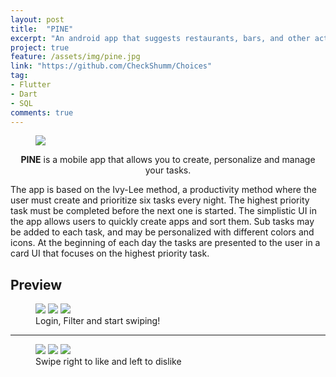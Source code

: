 ```yaml
---
layout: post
title:  "PINE"
excerpt: "An android app that suggests restaurants, bars, and other activities to help you decide what to do!"
project: true
feature: /assets/img/pine.jpg
link: "https://github.com/CheckShumm/Choices"
tag:
- Flutter
- Dart
- SQL
comments: true
---
```


<figure >
   <img src="/assets/img/pine.jpg">
</figure>
    
<center><b>PINE</b> is a mobile app that allows you to create, personalize and manage your tasks.</center>
     
The app is based on the Ivy-Lee method, a productivity method where the user must create and prioritize six tasks every night.
The highest priority task must be completed before the next one is started. The simplistic UI in the app allows users to quickly create apps and sort them. Sub tasks may be added to each task, and may be personalized with different colors and icons. At the beginning of each day the tasks are presented to the user in a card UI that focuses on the highest priority task. 


## Preview

<figure class="third">
	<img src="/assets/img/choices/choices-ss-1.png">
	<img src="/assets/img/choices/choices-ss-2.png">
	<img src="/assets/img/choices/choices-ss-3.png">
	<figcaption>Login, Filter and start swiping!</figcaption>
</figure>

---

<figure class="third">
	<img src="/assets/img/choices/choices-ss-4.png">
	<img src="/assets/img/choices/choices-ss-5.png">
	<img src="/assets/img/choices/choices-ss-6.png">
	<figcaption>Swipe right to like and left to dislike</figcaption>
</figure>   
    
